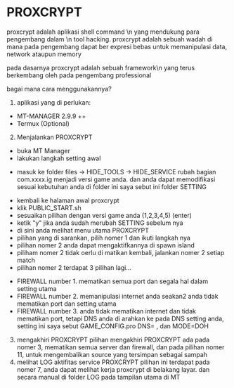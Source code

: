 # PROXCRYPT
proxcrypt adalah aplikasi shell command \n
yang mendukung para pengembang dalam \n
tool hacking.
proxcrypt adalah sebuah wadah di mana pada
pengembang dapat ber expresi bebas untuk
memanipulasi data, network ataupun memory
 
pada dasarnya proxcrypt adalah sebuah framework\n
yang terus berkembang oleh pada pengembang professional

bagai mana cara menggunakannya?
1. aplikasi yang di perlukan:
- MT-MANAGER 2.9.9 ++
- Termux (Optional)

2. Menjalankan PROXCRYPT
- buka MT Manager
- lakukan langkah setting awal
* masuk ke folder
files -> HIDE_TOOLS -> HIDE_SERVICE
rubah bagian com.xxxx.ig menjadi versi game anda.
dan anda dapat memodifikasi sesuai kebutuhan anda di folder ini
saya sebut ini folder SETTING
- kembali ke halaman awal proxcrypt
- klik PUBLIC_START.sh
- sesuaikan pilihan dengan versi game anda (1,2,3,4,5) (enter)
- ketik "y" jika anda sudah merubah SETTING sebelum nya
- di sini anda melihat menu utama PROXCRYPT
- pilihan yang di sarankan, pilih nomer 1 dan ikuti langkah nya
- pilihan nomer 2 anda dapat mengaktifkannya di spawn island
- piliham nomer 2 tidak oerlu di matikan kembali, jalankan nomer 2 setiap match
- pilihan nomer 2 terdapat 3 pilihan lagi...
* FIREWALL number 1.
mematikan semua port dan segala hal dalam setting utama
* FIREWALL number 2.
memanipulasi internet anda seakan2 anda tidak mematikan port dan setting utama
* FIREWALL number 3.
anda tidak mematikan internet dan tidak mematikan port,
tetapi DNS anda di arahkan ke pada DNS setting anda,
setting ini saya sebut
GAME_CONFIG.pro DNS= , dan MODE=DOH
3. mengakhiri PROXCRYPT
pilihan mengakhiri PROXCRYPT ada pada nomer 3, mematikan semua server dan firewall,
dan pada pilihan nomer 11, untuk mengembalikan source yang tersimpan sebagai sampah
4. melihat LOG aktifitas service PROXCRYPT
pilihan ini terdapat pada nomer 7, anda dapat melihat kerja proxcrypt di belakang layar.
dan secara manual di folder LOG pada tampilan utama di MT


